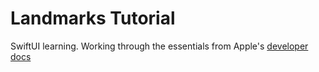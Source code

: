 # Landmarks Tutorial

SwiftUI learning. Working through the essentials from Apple's [developer docs](https://developer.apple.com/tutorials/swiftui)

